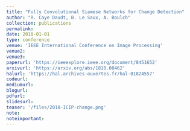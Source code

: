 ```yaml
---
title: "Fully Convolutional Siamese Networks for Change Detection"
author: "R. Caye Daudt, B. Le Saux, A. Boulch"
collection: publications
permalink:
date: 2018-01-01
type: conference
venue: 'IEEE International Conference on Image Processing'
venue2: 
venue3:
paperurl: 'https://ieeexplore.ieee.org/document/8451652'
arxivurl: 'https://arxiv.org/abs/1810.08462'
halurl: 'https://hal.archives-ouvertes.fr/hal-01824557'
codeurl: 
mediumurl: 
blogurl: 
pdfurl: 
slidesurl: 
teaser: '/files/2018-ICIP-change.png'
note:
noteimportant: 
---
```



